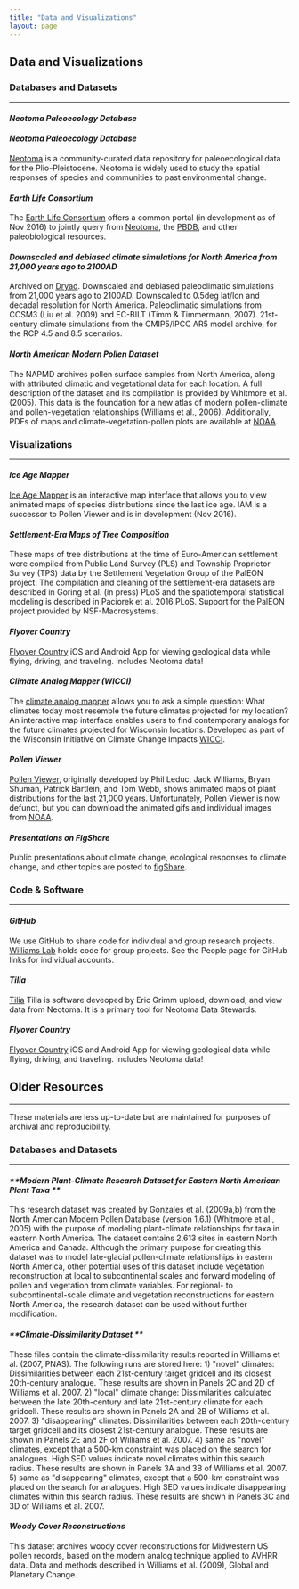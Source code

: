 ```yaml
---
title: "Data and Visualizations"
layout: page
---
```


## Data and Visualizations

### Databases and Datasets
***
#### _**Neotoma Paleoecology Database**_
#### _**Neotoma Paleoecology Database**_
[Neotoma](https://www.neotomadb.org)  is a community-curated data repository for paleoecological data for the Plio-Pleistocene.  Neotoma is widely used to study the spatial responses of species and communities to past environmental change.
#### _**Earth Life Consortium**_
The [Earth Life Consortium](http://earthlifeconsortium.org/) offers a common portal (in development as of Nov 2016) to jointly query from [Neotoma](https://www.neotomadb.org), the [PBDB](https://paleobiodb.org/#/), and other paleobiological resources.
#### _**Downscaled and debiased climate simulations for North America from 21,000 years ago to 2100AD**_
Archived on [Dryad](http://datadryad.org/resource/doi:10.5061/dryad.1597g.2).  Downscaled and debiased paleoclimatic simulations from 21,000 years ago to 2100AD. Downscaled to 0.5deg lat/lon and decadal resolution for North America.  Paleoclimatic simulations from CCSM3 (Liu et al. 2009) and EC-BILT (Timm & Timmermann, 2007). 21st-century climate simulations from the CMIP5/IPCC AR5 model archive, for the RCP 4.5 and 8.5 scenarios.
#### _**North American Modern Pollen Dataset**_
The NAPMD archives pollen surface samples from North America, along with attributed climatic and vegetational data for each location. A full description of the dataset and its compilation is provided by Whitmore et al. (2005). This data is the foundation for a new atlas of modern pollen-climate and pollen-vegetation relationships (Williams et al., 2006). Additionally, PDFs of maps and climate-vegetation-pollen plots are available at [NOAA](http://www.ncdc.noaa.gov/paleo/pubs/williams2006/williams2006.html).

### Visualizations
***
#### _**Ice Age Mapper**_
[Ice Age Mapper](http://paleo.geography.wisc.edu/)  is an interactive map interface that allows you to view animated maps of species distributions since the last ice age.  IAM is a successor to Pollen Viewer and is in development (Nov 2016).
#### _**Settlement-Era Maps of Tree Composition**_
These maps of tree distributions at the time of Euro-American settlement were compiled from Public Land Survey (PLS) and Township Proprietor Survey (TPS) data by the Settlement Vegetation Group of the PalEON project.   The compilation and cleaning of the settlement-era datasets are described in Goring et al. (in press) PLoS and the spatiotemporal statistical modeling is described in Paciorek et al. 2016 PLoS.  Support for the PalEON project provided by NSF-Macrosystems.
#### _**Flyover Country**_
[Flyover Country](http://fc.umn.edu/) iOS and Android App for viewing geological data while flying, driving, and traveling.  Includes Neotoma data!
#### _**Climate Analog Mapper (WICCI)**_
The [climate analog mapper](http://www.wicci.wisc.edu/climate-map.php) allows you to ask a simple question: What climates today most resemble the future climates projected for my location? An interactive map interface enables users to find contemporary analogs for the future climates projected for Wisconsin locations. Developed as part of the Wisconsin Initiative on Climate Change Impacts [WICCI](http://www.wicci.wisc.edu).
#### _**Pollen Viewer**_
[Pollen Viewer](http://www1.ncdc.noaa.gov/pub/data/paleo/pollen/viewer/), originally developed by Phil Leduc, Jack Williams, Bryan Shuman, Patrick Bartlein, and Tom Webb, shows animated maps of plant distributions for the last 21,000 years.  Unfortunately, Pollen Viewer is now defunct, but you can download the animated gifs and individual images from [NOAA](http://www1.ncdc.noaa.gov/pub/data/paleo/pollen/viewer/).
#### _**Presentations on FigShare**_
Public presentations about climate change, ecological responses to climate change, and other topics are posted to [figShare](https://figshare.com/search?q=john+williams&quick=1).

### Code & Software
***
#### _**GitHub**_
We use GitHub to share code for individual and group research projects.  [Williams Lab](https://github.com/WilliamsLabPaleo) holds code for group projects.  See the People page for GitHub links for individual accounts.  
#### _**Tilia**_
[Tilia](http://www.tiliait.com/) Tilia is software deveoped by Eric Grimm upload, download, and view data from Neotoma.  It is a primary tool for Neotoma Data Stewards.
#### _**Flyover Country**_
[Flyover Country](http://fc.umn.edu/) iOS and Android App for viewing geological data while flying, driving, and traveling.  Includes Neotoma data!

## Older Resources
***
These materials are less up-to-date but are maintained for purposes of archival and reproducibility.
### Databases and Datasets
***
#### _**Modern Plant-Climate Research Dataset for Eastern North American Plant Taxa **_
This research dataset was created by Gonzales et al. (2009a,b) from the North American Modern Pollen Database (version 1.6.1) (Whitmore et al., 2005) with the purpose of modeling plant-climate relationships for taxa in eastern North America. The dataset contains 2,613 sites in eastern North America and Canada. Although the primary purpose for creating this dataset was to model late-glacial pollen-climate relationships in eastern North America, other potential uses of this dataset include vegetation reconstruction at local to subcontinental scales and forward modeling of pollen and vegetation from climate variables. For regional- to subcontinental-scale climate and vegetation reconstructions for eastern North America, the research dataset can be used without further modification.
#### _**Climate-Dissimilarity Dataset  **_
These files contain the climate-dissimilarity results reported in Williams et al. (2007, PNAS).  The following runs are stored here: 1) "novel" climates: Dissimilarities between each 21st-century target gridcell and its closest 20th-century analogue. These results are shown in Panels 2C and 2D of Williams et al. 2007. 2) "local" climate change: Dissimilarities calculated between the late 20th-century and late 21st-century climate for each gridcell. These results are shown in Panels 2A and 2B of Williams et al. 2007. 3) "disappearing" climates: Dissimilarities between each 20th-century target gridcell and its closest 21st-century analogue. These results are shown in Panels 2E and 2F of Williams et al. 2007. 4) same as "novel" climates, except that a 500-km constraint was placed on the search for analogues. High SED values indicate novel climates within this search radius. These results are shown in Panels 3A and 3B of Williams et al. 2007. 5) same as "disappearing" climates, except that a 500-km constraint was placed on the search for analogues. High SED values indicate disappearing climates within this search radius. These results are shown in Panels 3C and 3D of Williams et al. 2007.
#### _**Woody Cover Reconstructions**_
This dataset archives woody cover reconstructions for Midwestern US pollen records, based on the modern analog technique applied to AVHRR data. Data and methods described in Williams et al. (2009), Global and Planetary Change.
